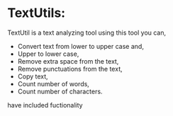 # TextUtils:

TextUtil is a text analyzing tool using this tool you can, 
* Convert text from lower to upper case and, 
* Upper to lower case, 
* Remove extra space from the text, 
* Remove punctuations from the text,
* Copy text,
* Count number of words,
* Count number of characters.

have included fuctionality

